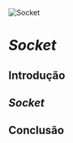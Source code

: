 ![Socket](https://i.ytimg.com/vi/ou8UVN7SG6s/maxresdefault.jpg)

# _Socket_
## Introdução
## _Socket_
## Conclusão
